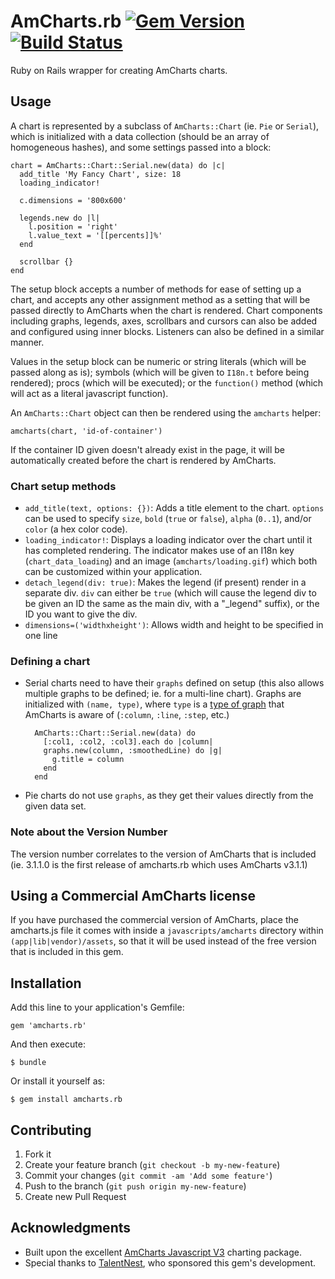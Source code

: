 # AmCharts.rb [![Gem Version](https://badge.fury.io/rb/amcharts.rb.svg)](http://badge.fury.io/rb/amcharts.rb) [![Build Status](https://travis-ci.org/dvandersluis/amcharts.rb.svg?branch=master)](https://travis-ci.org/dvandersluis/amcharts.rb)

Ruby on Rails wrapper for creating AmCharts charts.

## Usage

A chart is represented by a subclass of `AmCharts::Chart` (ie. `Pie` or `Serial`), which is initialized with a data collection (should be an array
of homogeneous hashes), and some settings passed into a block:

    chart = AmCharts::Chart::Serial.new(data) do |c|
      add_title 'My Fancy Chart', size: 18
      loading_indicator!

      c.dimensions = '800x600'

      legends.new do |l|
        l.position = 'right'
        l.value_text = '[[percents]]%'
      end

      scrollbar {}
    end

The setup block accepts a number of methods for ease of setting up a chart, and accepts any other assignment method as a setting
that will be passed directly to AmCharts when the chart is rendered. Chart components including graphs, legends, axes, scrollbars and
cursors can also be added and configured using inner blocks. Listeners can also be defined in a similar manner.

Values in the setup block can be numeric or string literals (which will be passed along as is); symbols (which will be
given to `I18n.t` before being rendered); procs (which will be executed); or the `function()` method (which will act as
a literal javascript function).

An `AmCharts::Chart` object can then be rendered using the `amcharts` helper:

    amcharts(chart, 'id-of-container')

If the container ID given doesn't already exist in the page, it will be automatically created before the chart is rendered
by AmCharts.

### Chart setup methods
* `add_title(text, options: {})`: Adds a title element to the chart. `options` can be used to specify `size`, `bold` (`true`
or `false`), `alpha` (`0..1`), and/or `color` (a hex color code).
* `loading_indicator!`: Displays a loading indicator over the chart until it has completed rendering. The indicator makes use of
an I18n key (`chart_data_loading`) and an image (`amcharts/loading.gif`) which both can be customized within your application.
* `detach_legend(div: true)`: Makes the legend (if present) render in a separate div. `div` can either be `true` (which will
cause the legend div to be given an ID the same as the main div, with a "_legend" suffix), or the ID you want to give the div.
* `dimensions=('widthxheight')`: Allows width and height to be specified in one line

### Defining a chart
* Serial charts need to have their `graphs` defined on setup (this also allows multiple graphs to be defined; ie. for a multi-line chart).
Graphs are initialized with `(name, type)`, where `type` is a [type of graph](http://docs.amcharts.com/javascriptcharts/AmGraph#type)
that AmCharts is aware of (`:column`, `:line`, `:step`, etc.)

        AmCharts::Chart::Serial.new(data) do
          [:col1, :col2, :col3].each do |column|
          graphs.new(column, :smoothedLine) do |g|
            g.title = column
          end
        end

* Pie charts do not use `graphs`, as they get their values directly from the given data set.

### Note about the Version Number
The version number correlates to the version of AmCharts that is included (ie. 3.1.1.0 is the first release of
amcharts.rb which uses AmCharts v3.1.1)

## Using a Commercial AmCharts license

If you have purchased the commercial version of AmCharts, place the amcharts.js file it comes with inside a
`javascripts/amcharts` directory within `(app|lib|vendor)/assets`, so that it will be used instead of the free
version that is included in this gem.

## Installation

Add this line to your application's Gemfile:

    gem 'amcharts.rb'

And then execute:

    $ bundle

Or install it yourself as:

    $ gem install amcharts.rb

## Contributing

1. Fork it
2. Create your feature branch (`git checkout -b my-new-feature`)
3. Commit your changes (`git commit -am 'Add some feature'`)
4. Push to the branch (`git push origin my-new-feature`)
5. Create new Pull Request

## Acknowledgments

* Built upon the excellent [AmCharts Javascript V3](http://www.amcharts.com/javascript-charts/) charting package.
* Special thanks to [TalentNest](http://github.com/talentnest), who sponsored this gem's development.
